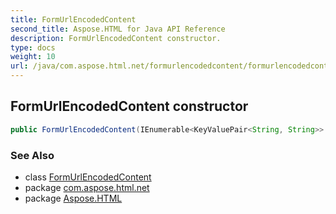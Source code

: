 ```yaml
---
title: FormUrlEncodedContent
second_title: Aspose.HTML for Java API Reference
description: FormUrlEncodedContent constructor. 
type: docs
weight: 10
url: /java/com.aspose.html.net/formurlencodedcontent/formurlencodedcontent/
---
```

## FormUrlEncodedContent constructor

```java
public FormUrlEncodedContent(IEnumerable<KeyValuePair<String, String>> nameValueCollection)
```

### See Also

* class [FormUrlEncodedContent](../)
* package [com.aspose.html.net](../../../com.aspose.html.net/)
* package [Aspose.HTML](../../../)
